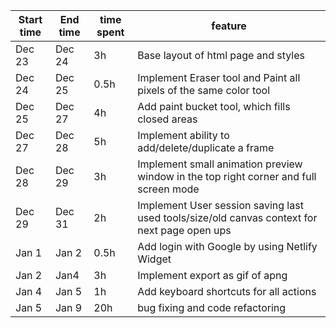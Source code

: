 | Start time | End time | time spent | feature                                                                                      |
| ---------- | -------- | ---------- | -------------------------------------------------------------------------------------------- |
| Dec 23     | Dec 24   | 3h         | Base layout of html page and styles                                                          |
| Dec 24     | Dec 25   | 0.5h       | Implement Eraser tool and Paint all pixels of the same color tool                            |
| Dec 25     | Dec 27   | 4h         | Add paint bucket tool, which fills closed areas                                              |
| Dec 27     | Dec 28   | 5h         | Implement ability to add/delete/duplicate a frame                                            |
| Dec 28     | Dec 29   | 3h         | Implement small animation preview window in the top right corner and full screen mode        |
| Dec 29     | Dec 31   | 2h         | Implement User session saving last used tools/size/old canvas context for next page open ups |
| Jan 1      | Jan 2    | 0.5h       | Add login with Google by using Netlify Widget                                                |
| Jan 2      | Jan4     | 3h         | Implement export as gif of apng                                                              |
| Jan 4      | Jan 5    | 1h         | Add keyboard shortcuts for all actions                                                       |
| Jan 5      | Jan 9    | 20h        | bug fixing and code refactoring                                                              |
